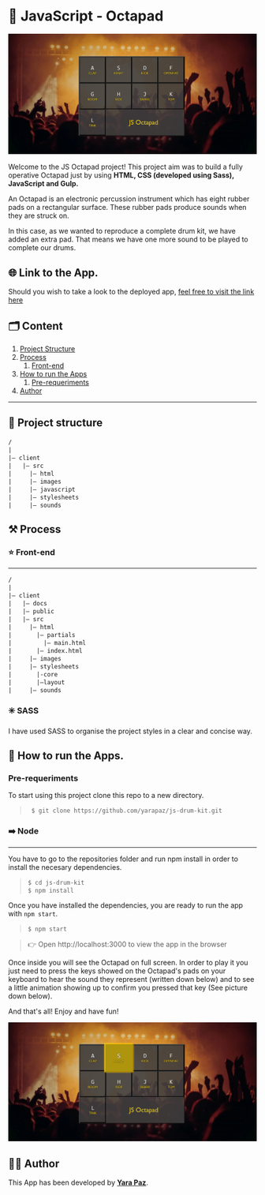 # 🥁 JavaScript - Octapad

![Js Octapad Preview](./docs/assets/images/js-octapad-preview.jpg)

Welcome to the JS Octapad project! This project aim was to build a fully operative Octapad just by using **HTML, CSS (developed using Sass), JavaScript and Gulp.**

An Octapad is an electronic percussion instrument which has eight rubber pads on a rectangular surface. These rubber pads produce sounds when they are struck on.

In this case, as we wanted to reproduce a complete drum kit, we have added an extra pad. That means we have one more sound to be played to complete our drums.

## 🌐 Link to the App.

Should you wish to take a look to the deployed app, [feel free to visit the link here](https://yarapaz.github.io/js-drum-kit/)

## 🗂️ Content

1. [Project Structure](#-project-structure)
2. [Process](#️-process)
   1. [Front-end](#-front-end)
3. [How to run the Apps](#-how-to-run-the-apps)
   1. [Pre-requeriments](#pre-requeriments)
4. [Author](#-author)

---

## 🧱 Project structure

```
/
|
|– client
|   |– src
|     |– html
|     |– images
|     |– javascript
|     |– stylesheets
|     |– sounds
```

## ⚒️ Process

### ⭐ Front-end

---

```
/
|
|– client
|   |– docs
|   |– public
|   |– src
|     |– html
|       |– partials
|         |– main.html
|       |– index.html
|     |– images
|     |– stylesheets
|       |-core
|       |–layout
|     |– sounds
```

### ✳️ SASS

I have used SASS to organise the project styles in a clear and concise way.

## 🚀 How to run the Apps.

### Pre-requeriments

To start using this project clone this repo to a new directory.

> ```console
>  $ git clone https://github.com/yarapaz/js-drum-kit.git
> ```

### ➡️ Node

---

You have to go to the repositories folder and run npm install in order to install the necesary dependencies.

> ```console
> $ cd js-drum-kit
> $ npm install
> ```

Once you have installed the dependencies, you are ready to run the app with `npm start`.

> ```console
> $ npm start
> ```

> 👉 Open http://localhost:3000 to view the app in the browser

Once inside you will see the Octapad on full screen. In order to play it you just need to press the keys showed on the Octapad's pads on your keyboard to hear the sound they represent (written down below) and to see a little animation showing up to confirm you pressed that key (See picture down below).

And that's all! Enjoy and have fun!

![Js Octopad execution](./docs/assets/images/js-octapad-playing-preview.jpg)

## 👩‍💻 Author

This App has been developed by [**Yara Paz**](https://github.com/yarapaz).
